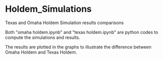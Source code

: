 # Holdem_Simulations
Texas and Omaha Holdem Simulation results comparisons

Both "omaha holdem.ipynb" and "texas holdem.ipynb" are python codes to compute the simulations and results.

The results are plotted in the graphs to illustrate the difference between Omaha Holdem and Texas Holdem.
